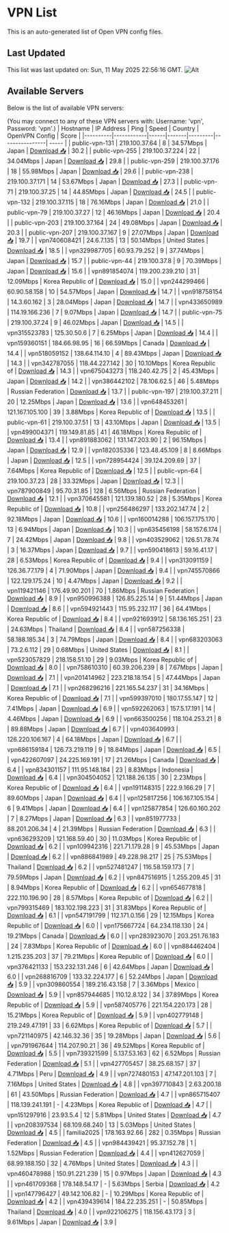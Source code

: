 # VPN List

This is an auto-generated list of Open VPN config files.

## Last Updated

This list was last updated on: Sun, 11 May 2025 22:56:16 GMT.
![Alt](https://repobeats.axiom.co/api/embed/186b98318ef1479477931607c1ad7d823f12451f.svg "Repobeats analytics image")

## Available Servers

Below is the list of available VPN servers:

(You may connect to any of these VPN servers with: Username: 'vpn', Password: 'vpn'.)
| Hostname | IP Address | Ping | Speed | Country | OpenVPN Config | Score |
|----------|------------|------|-------|---------|----------------| ----- |
| public-vpn-131 | 219.100.37.64 | 8 | 34.57Mbps | Japan | [Download 📥](./configs/server_0_JP.ovpn) | 30.2 |
| public-vpn-255 | 219.100.37.224 | 22 | 34.04Mbps | Japan | [Download 📥](./configs/server_1_JP.ovpn) | 29.8 |
| public-vpn-259 | 219.100.37.176 | 18 | 55.98Mbps | Japan | [Download 📥](./configs/server_2_JP.ovpn) | 29.6 |
| public-vpn-238 | 219.100.37.171 | 14 | 53.67Mbps | Japan | [Download 📥](./configs/server_3_JP.ovpn) | 27.3 |
| public-vpn-71 | 219.100.37.25 | 14 | 44.85Mbps | Japan | [Download 📥](./configs/server_4_JP.ovpn) | 24.5 |
| public-vpn-132 | 219.100.37.115 | 18 | 76.16Mbps | Japan | [Download 📥](./configs/server_5_JP.ovpn) | 21.0 |
| public-vpn-79 | 219.100.37.27 | 12 | 46.16Mbps | Japan | [Download 📥](./configs/server_6_JP.ovpn) | 20.4 |
| public-vpn-203 | 219.100.37.164 | 24 | 49.08Mbps | Japan | [Download 📥](./configs/server_7_JP.ovpn) | 20.3 |
| public-vpn-207 | 219.100.37.167 | 9 | 27.07Mbps | Japan | [Download 📥](./configs/server_8_JP.ovpn) | 19.7 |
| vpn740608421 | 24.6.7.135 | 13 | 50.14Mbps | United States | [Download 📥](./configs/server_9_US.ovpn) | 18.5 |
| vpn329987705 | 60.93.79.252 | 9 | 37.74Mbps | Japan | [Download 📥](./configs/server_10_JP.ovpn) | 15.7 |
| public-vpn-44 | 219.100.37.8 | 9 | 70.39Mbps | Japan | [Download 📥](./configs/server_11_JP.ovpn) | 15.6 |
| vpn891854074 | 119.200.239.210 | 31 | 12.09Mbps | Korea Republic of | [Download 📥](./configs/server_12_KR.ovpn) | 15.0 |
| vpn244299466 | 60.90.58.158 | 10 | 54.57Mbps | Japan | [Download 📥](./configs/server_13_JP.ovpn) | 14.7 |
| vpn918758154 | 14.3.60.162 | 3 | 28.04Mbps | Japan | [Download 📥](./configs/server_14_JP.ovpn) | 14.7 |
| vpn433650989 | 114.19.166.236 | 7 | 9.07Mbps | Japan | [Download 📥](./configs/server_15_JP.ovpn) | 14.7 |
| public-vpn-75 | 219.100.37.24 | 9 | 46.02Mbps | Japan | [Download 📥](./configs/server_16_JP.ovpn) | 14.5 |
| vpn315523783 | 125.30.50.6 | 7 | 6.25Mbps | Japan | [Download 📥](./configs/server_17_JP.ovpn) | 14.4 |
| vpn159360151 | 184.66.98.95 | 16 | 66.59Mbps | Canada | [Download 📥](./configs/server_18_CA.ovpn) | 14.4 |
| vpn518059152 | 138.64.114.10 | 4 | 89.43Mbps | Japan | [Download 📥](./configs/server_19_JP.ovpn) | 14.3 |
| vpn342787055 | 118.44.227.142 | 30 | 10.10Mbps | Korea Republic of | [Download 📥](./configs/server_20_KR.ovpn) | 14.3 |
| vpn675043273 | 118.240.42.75 | 2 | 45.43Mbps | Japan | [Download 📥](./configs/server_21_JP.ovpn) | 14.2 |
| vpn386442102 | 78.106.62.5 | 46 | 5.48Mbps | Russian Federation | [Download 📥](./configs/server_22_RU.ovpn) | 13.7 |
| public-vpn-197 | 219.100.37.211 | 20 | 12.25Mbps | Japan | [Download 📥](./configs/server_23_JP.ovpn) | 13.6 |
| vpn648453261 | 121.167.105.100 | 39 | 3.88Mbps | Korea Republic of | [Download 📥](./configs/server_24_KR.ovpn) | 13.5 |
| public-vpn-61 | 219.100.37.51 | 13 | 43.10Mbps | Japan | [Download 📥](./configs/server_25_JP.ovpn) | 13.5 |
| vpn499004371 | 119.149.81.85 | 41 | 46.18Mbps | Korea Republic of | [Download 📥](./configs/server_26_KR.ovpn) | 13.4 |
| vpn891883062 | 131.147.203.90 | 2 | 96.15Mbps | Japan | [Download 📥](./configs/server_27_JP.ovpn) | 12.9 |
| vpn182035336 | 123.48.45.109 | 8 | 8.66Mbps | Japan | [Download 📥](./configs/server_28_JP.ovpn) | 12.5 |
| vpn728954424 | 39.124.209.69 | 37 | 7.64Mbps | Korea Republic of | [Download 📥](./configs/server_29_KR.ovpn) | 12.5 |
| public-vpn-64 | 219.100.37.23 | 28 | 33.32Mbps | Japan | [Download 📥](./configs/server_30_JP.ovpn) | 12.3 |
| vpn787900849 | 95.70.31.85 | 128 | 6.56Mbps | Russian Federation | [Download 📥](./configs/server_31_RU.ovpn) | 12.1 |
| vpn370645581 | 121.139.180.52 | 28 | 5.35Mbps | Korea Republic of | [Download 📥](./configs/server_32_KR.ovpn) | 10.8 |
| vpn256486297 | 133.202.147.74 | 2 | 92.18Mbps | Japan | [Download 📥](./configs/server_33_JP.ovpn) | 10.6 |
| vpn160014288 | 106.157.175.170 | 13 | 6.94Mbps | Japan | [Download 📥](./configs/server_34_JP.ovpn) | 10.3 |
| vpn635456198 | 58.157.6.174 | 7 | 24.42Mbps | Japan | [Download 📥](./configs/server_35_JP.ovpn) | 9.8 |
| vpn403529062 | 126.51.78.74 | 3 | 16.37Mbps | Japan | [Download 📥](./configs/server_36_JP.ovpn) | 9.7 |
| vpn590418613 | 59.16.41.17 | 28 | 6.53Mbps | Korea Republic of | [Download 📥](./configs/server_37_KR.ovpn) | 9.4 |
| vpn313091159 | 126.36.77.179 | 4 | 71.90Mbps | Japan | [Download 📥](./configs/server_38_JP.ovpn) | 9.4 |
| vpn745570866 | 122.129.175.24 | 10 | 4.47Mbps | Japan | [Download 📥](./configs/server_39_JP.ovpn) | 9.2 |
| vpn119421146 | 176.49.90.201 | 70 | 1.86Mbps | Russian Federation | [Download 📥](./configs/server_40_RU.ovpn) | 8.9 |
| vpn950996388 | 126.85.225.14 | 9 | 51.44Mbps | Japan | [Download 📥](./configs/server_41_JP.ovpn) | 8.6 |
| vpn594921443 | 115.95.232.117 | 36 | 64.41Mbps | Korea Republic of | [Download 📥](./configs/server_42_KR.ovpn) | 8.4 |
| vpn921693912 | 58.136.165.251 | 23 | 24.63Mbps | Thailand | [Download 📥](./configs/server_43_TH.ovpn) | 8.4 |
| vpn587256338 | 58.188.185.34 | 3 | 74.79Mbps | Japan | [Download 📥](./configs/server_44_JP.ovpn) | 8.4 |
| vpn683203063 | 73.2.6.112 | 29 | 0.68Mbps | United States | [Download 📥](./configs/server_45_US.ovpn) | 8.1 |
| vpn523057829 | 218.158.51.10 | 29 | 9.03Mbps | Korea Republic of | [Download 📥](./configs/server_46_KR.ovpn) | 8.0 |
| vpn758610310 | 60.39.206.239 | 8 | 7.67Mbps | Japan | [Download 📥](./configs/server_47_JP.ovpn) | 7.1 |
| vpn201414962 | 223.218.18.154 | 5 | 47.44Mbps | Japan | [Download 📥](./configs/server_48_JP.ovpn) | 7.1 |
| vpn268296216 | 221.165.54.237 | 31 | 34.16Mbps | Korea Republic of | [Download 📥](./configs/server_49_KR.ovpn) | 7.1 |
| vpn599397010 | 180.17.55.147 | 12 | 7.41Mbps | Japan | [Download 📥](./configs/server_50_JP.ovpn) | 6.9 |
| vpn592262063 | 157.5.17.191 | 14 | 4.46Mbps | Japan | [Download 📥](./configs/server_51_JP.ovpn) | 6.9 |
| vpn663500256 | 118.104.253.21 | 8 | 89.88Mbps | Japan | [Download 📥](./configs/server_52_JP.ovpn) | 6.7 |
| vpn403640993 | 126.220.106.167 | 4 | 64.18Mbps | Japan | [Download 📥](./configs/server_53_JP.ovpn) | 6.7 |
| vpn686159184 | 126.73.219.119 | 9 | 18.84Mbps | Japan | [Download 📥](./configs/server_54_JP.ovpn) | 6.5 |
| vpn422607097 | 24.225.169.191 | 17 | 21.26Mbps | Canada | [Download 📥](./configs/server_55_CA.ovpn) | 6.4 |
| vpn834301157 | 111.95.148.184 | 23 | 8.83Mbps | Indonesia | [Download 📥](./configs/server_56_ID.ovpn) | 6.4 |
| vpn304504052 | 121.188.26.135 | 30 | 2.23Mbps | Korea Republic of | [Download 📥](./configs/server_57_KR.ovpn) | 6.4 |
| vpn191148315 | 222.9.166.29 | 7 | 89.60Mbps | Japan | [Download 📥](./configs/server_58_JP.ovpn) | 6.4 |
| vpn125817256 | 106.167.105.154 | 6 | 9.41Mbps | Japan | [Download 📥](./configs/server_59_JP.ovpn) | 6.4 |
| vpn125877854 | 126.60.160.202 | 7 | 8.27Mbps | Japan | [Download 📥](./configs/server_60_JP.ovpn) | 6.3 |
| vpn851977733 | 88.201.206.34 | 4 | 21.39Mbps | Russian Federation | [Download 📥](./configs/server_61_RU.ovpn) | 6.3 |
| vpn636293209 | 121.168.59.40 | 30 | 11.03Mbps | Korea Republic of | [Download 📥](./configs/server_62_KR.ovpn) | 6.2 |
| vpn109942316 | 221.71.179.28 | 9 | 45.53Mbps | Japan | [Download 📥](./configs/server_63_JP.ovpn) | 6.2 |
| vpn886841989 | 49.228.98.217 | 25 | 75.53Mbps | Thailand | [Download 📥](./configs/server_64_TH.ovpn) | 6.2 |
| vpn527481247 | 116.58.159.173 | 7 | 79.59Mbps | Japan | [Download 📥](./configs/server_65_JP.ovpn) | 6.2 |
| vpn847516915 | 1.255.209.45 | 31 | 8.94Mbps | Korea Republic of | [Download 📥](./configs/server_66_KR.ovpn) | 6.2 |
| vpn654677818 | 222.110.196.90 | 28 | 8.57Mbps | Korea Republic of | [Download 📥](./configs/server_67_KR.ovpn) | 6.2 |
| vpn799315469 | 183.102.198.223 | 31 | 31.83Mbps | Korea Republic of | [Download 📥](./configs/server_68_KR.ovpn) | 6.1 |
| vpn547191799 | 112.171.0.156 | 29 | 12.15Mbps | Korea Republic of | [Download 📥](./configs/server_69_KR.ovpn) | 6.0 |
| vpn175667724 | 64.234.118.130 | 24 | 19.21Mbps | Canada | [Download 📥](./configs/server_70_CA.ovpn) | 6.0 |
| vpn283923070 | 203.251.76.183 | 24 | 7.83Mbps | Korea Republic of | [Download 📥](./configs/server_71_KR.ovpn) | 6.0 |
| vpn884462404 | 1.215.235.203 | 37 | 79.21Mbps | Korea Republic of | [Download 📥](./configs/server_72_KR.ovpn) | 6.0 |
| vpn376421133 | 153.232.131.246 | 6 | 42.64Mbps | Japan | [Download 📥](./configs/server_73_JP.ovpn) | 6.0 |
| vpn268816709 | 133.32.224.177 | 6 | 52.24Mbps | Japan | [Download 📥](./configs/server_74_JP.ovpn) | 5.9 |
| vpn309860554 | 189.216.43.158 | 7 | 3.36Mbps | Mexico | [Download 📥](./configs/server_75_MX.ovpn) | 5.9 |
| vpn857944685 | 110.12.8.122 | 34 | 37.89Mbps | Korea Republic of | [Download 📥](./configs/server_76_KR.ovpn) | 5.9 |
| vpn587405776 | 221.154.220.173 | 28 | 15.21Mbps | Korea Republic of | [Download 📥](./configs/server_77_KR.ovpn) | 5.9 |
| vpn402779148 | 219.249.47.191 | 33 | 6.62Mbps | Korea Republic of | [Download 📥](./configs/server_78_KR.ovpn) | 5.7 |
| vpn721140975 | 42.146.32.36 | 35 | 19.28Mbps | Japan | [Download 📥](./configs/server_79_JP.ovpn) | 5.6 |
| vpn791967644 | 114.207.90.21 | 36 | 49.52Mbps | Korea Republic of | [Download 📥](./configs/server_80_KR.ovpn) | 5.5 |
| vpn739321599 | 5.137.53.163 | 62 | 6.52Mbps | Russian Federation | [Download 📥](./configs/server_81_RU.ovpn) | 5.1 |
| vpn427705457 | 38.25.68.157 | 37 | 4.71Mbps | Peru | [Download 📥](./configs/server_82_PE.ovpn) | 4.9 |
| vpn727480153 | 47.147.201.103 | 7 | 7.16Mbps | United States | [Download 📥](./configs/server_83_US.ovpn) | 4.8 |
| vpn397710843 | 2.63.200.18 | 61 | 43.50Mbps | Russian Federation | [Download 📥](./configs/server_84_RU.ovpn) | 4.7 |
| vpn865715407 | 118.139.241.191 | - | 4.23Mbps | Korea Republic of | [Download 📥](./configs/server_85_KR.ovpn) | 4.7 |
| vpn151297916 | 23.93.5.4 | 12 | 5.81Mbps | United States | [Download 📥](./configs/server_86_US.ovpn) | 4.7 |
| vpn208397534 | 68.109.68.240 | 13 | 5.03Mbps | United States | [Download 📥](./configs/server_87_US.ovpn) | 4.5 |
| familia2025 | 178.163.92.66 | 282 | 0.35Mbps | Russian Federation | [Download 📥](./configs/server_88_RU.ovpn) | 4.5 |
| vpn984439421 | 95.37.152.78 | 1 | 1.52Mbps | Russian Federation | [Download 📥](./configs/server_89_RU.ovpn) | 4.4 |
| vpn412627059 | 68.99.188.150 | 32 | 4.76Mbps | United States | [Download 📥](./configs/server_90_US.ovpn) | 4.3 |
| vpn460478988 | 150.91.221.239 | 15 | 0.97Mbps | Japan | [Download 📥](./configs/server_91_JP.ovpn) | 4.3 |
| vpn461709368 | 178.148.54.17 | - | 5.63Mbps | Serbia | [Download 📥](./configs/server_92_RS.ovpn) | 4.2 |
| vpn147796427 | 49.142.106.82 | - | 10.29Mbps | Korea Republic of | [Download 📥](./configs/server_93_KR.ovpn) | 4.2 |
| vpn439439614 | 184.22.235.251 | - | 50.85Mbps | Thailand | [Download 📥](./configs/server_94_TH.ovpn) | 4.0 |
| vpn922106275 | 118.156.43.173 | 3 | 9.61Mbps | Japan | [Download 📥](./configs/server_95_JP.ovpn) | 3.9 |
